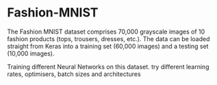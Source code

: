 # Fashion-MNIST
The Fashion MNIST dataset comprises 70,000 grayscale images of 10 fashion
products (tops, trousers, dresses, etc.). The data can be loaded straight from
Keras into a training set (60,000 images) and a testing set (10,000 images). 


Training different Neural Networks on this dataset. try different learning rates, optimisers, batch sizes and architectures
